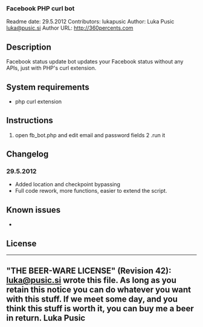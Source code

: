 ### Facebook PHP curl bot

Readme date: 29.5.2012
Contributors: lukapusic
Author: Luka Pusic <luka@pusic.si>
Author URL: http://360percents.com

## Description
Facebook status update bot updates your Facebook status without any APIs, just with PHP's curl extension.


## System requirements
* php curl extension

## Instructions
1. open fb_bot.php and edit email and password fields
2 .run it

## Changelog
### 29.5.2012
* Added location and checkpoint bypassing
* Full code rework, more functions, easier to extend the script.

## Known issues
* 

## License
----------------------------------------------------------------------------
"THE BEER-WARE LICENSE" (Revision 42):
<luka@pusic.si> wrote this file. As long as you retain this notice you
can do whatever you want with this stuff. If we meet some day, and you think
this stuff is worth it, you can buy me a beer in return. Luka Pusic
----------------------------------------------------------------------------

